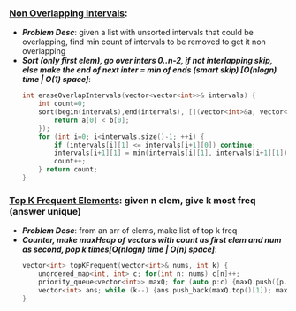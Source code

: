 ### [Non Overlapping Intervals](https://leetcode.com/problems/non-overlapping-intervals/):
- ***Problem Desc***: given a list with unsorted intervals that could be overlapping, find min count of intervals to be removed to get it non overlapping
- ***Sort (only first elem), go over inters 0..n-2, if not interlapping skip, else make the end of next inter = min of ends (smart skip) [O(nlogn) time | O(1) space]***:
  ```cpp
  int eraseOverlapIntervals(vector<vector<int>>& intervals) {
      int count=0; 
      sort(begin(intervals),end(intervals), [](vector<int>&a, vector<int>&b) {
          return a[0] < b[0];
      });
      for (int i=0; i<intervals.size()-1; ++i) {
          if (intervals[i][1] <= intervals[i+1][0]) continue;
          intervals[i+1][1] = min(intervals[i][1], intervals[i+1][1]);
          count++;
      } return count;
  }
  ```

### **[Top K Frequent Elements](https://leetcode.com/problems/top-k-frequent-elements/)**: given n elem, give k most freq (answer unique)
- ***Problem Desc***: from an arr of elems, make list of top k freq
- ***Counter, make maxHeap of vectors with count as first elem and num as second, pop k times[O(nlogn) time | O(n) space]***:
  ```cpp
  vector<int> topKFrequent(vector<int>& nums, int k) {
      unordered_map<int, int> c; for(int n: nums) c[n]++;
      priority_queue<vector<int>> maxQ; for (auto p:c) {maxQ.push({p.second, p.first});}
      vector<int> ans; while (k--) {ans.push_back(maxQ.top()[1]); maxQ.pop();} return ans;
  }
  ```
